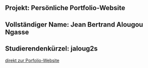 ## Projekt: Persönliche Portfolio-Website
## Vollständiger Name: Jean Bertrand Alougou Ngasse
## Studierendenkürzel: jaloug2s
[direkt zur Porfolio-Website](https://rawcdn.githack.com/BertrandAlougou/Web-Engineering/e99f37da1efebbbf921a2609687c667c73eb1577/PortfolioProject/index.html)
